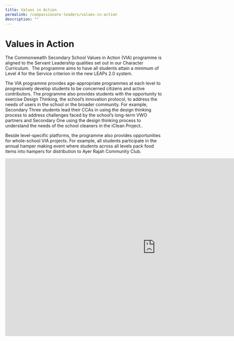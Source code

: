 ```yaml
---
title: Values in Action
permalink: /compassionate-leaders/values-in-action
description: ""
---
```

Values in Action
================

The Commonwealth Secondary School Values in Action (VIA) programme is aligned to the Servant Leadership qualities set out in our Character Curriculum. &nbsp;The programme aims to have all students attain a minimum of Level 4 for the Service criterion in the new LEAPs 2.0 system.

The VIA programme provides age-appropriate programmes at each level to progressively develop students to be concerned citizens and active contributors. The programme also provides students with the opportunity to exercise Design Thinking, the school’s innovation protocol, to address the needs of users in the school or the broader community. For example, Secondary Three students lead their CCAs in using the design thinking process to address challenges faced by the school’s long-term VWO partners and Secondary One using the design thinking process to understand the needs of the school cleaners in the iClean Project..

Beside level-specific platforms, the programme also provides opportunities for whole-school VIA projects. For example, all students participate in the annual hamper making event where students across all levels pack food items into hampers for distribution to Ayer Rajah Community Club.


<iframe allowfullscreen="true" height="569" width="960" frameborder="0" src="https://docs.google.com/presentation/d/e/2PACX-1vRhgqO3Znr7sRcMEMrHe3-VhmiFT3_uWSUy0_UNeOOx6WuunFbdAnl5NvZAQasbFzAvom2yw3Nu4FwV/embed?start=true&amp;loop=true&amp;delayms=5000"></iframe>